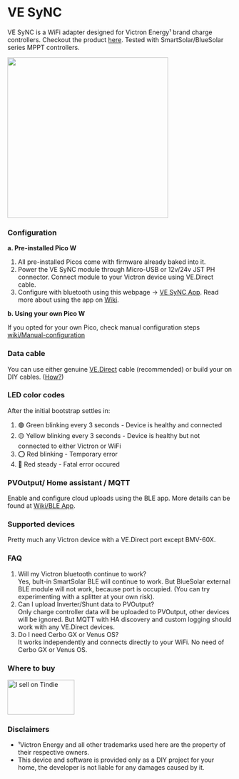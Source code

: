 # VE SyNC
VE SyNC is a WiFi adapter designed for Victron Energy¹ brand charge controllers. Checkout the product [here](https://www.tindie.com/products/33256/). Tested with SmartSolar/BlueSolar series MPPT controllers.

<img src=https://github.com/thewestlabs/VE-SyNC-Doc/assets/111796612/660d1b89-5d74-48db-a301-0b9e89e192f2 width=360px />

### Configuration
**a. Pre-installed Pico W**
  1. All pre-installed Picos come with firmware already baked into it.
  2. Power the VE SyNC module through Micro-USB or 12v/24v JST PH connector. Connect module to your Victron device using VE.Direct cable. 
  3. Configure with bluetooth using this webpage -> [VE SyNC App](https://thewestlabs.github.io/VE-SyNC-Doc/). Read more about using the app on [Wiki](https://github.com/thewestlabs/VE-SyNC-doc/wiki/BLE-App).

**b. Using your own Pico W**

If you opted for your own Pico, check manual configuration steps [wiki/Manual-configuration](https://github.com/thewestlabs/VE-SyNC-doc/wiki/Manual-configuration)

### Data cable

You can use either genuine [VE.Direct](https://www.amazon.com/dp/B01F9ESFZS) cable (recommended) or build your on DIY cables. ([How?](https://github.com/thewestlabs/VE-SyNC-Doc/wiki/DIY-VE.Direct-cable))

### LED color codes

After the initial bootstrap settles in:
  1. 🟢 Green blinking every 3 seconds - Device is healthy and connected
  2. 🟡 Yellow blinking every 3 seconds - Device is healthy but not connected to either Victron or WiFi
  3. ⭕ Red blinking - Temporary error
  4. 🔴 Red steady - Fatal error occured

### PVOutput/ Home assistant / MQTT
Enable and configure cloud uploads using the BLE app. More details can be found at [Wiki/BLE App](https://github.com/thewestlabs/VE-SyNC-Doc/wiki/BLE-App).

### Supported devices
Pretty much any Victron device with a VE.Direct port except BMV-60X.

### FAQ
  1. Will my Victron bluetooth continue to work?  
    Yes, bult-in SmartSolar BLE will continue to work. But BlueSolar external BLE module will not work, because port is occupied. (You can try experimenting with a splitter at your own risk).
  2. Can I upload Inverter/Shunt data to PVOutput?  
    Only charge controller data will be uploaded to PVOutput, other devices will be ignored. But MQTT with HA discovery and custom logging should work with any VE.Direct devices.
  3. Do I need Cerbo GX or Venus OS?  
    It works independently and connects directly to your WiFi. No need of Cerbo GX or Venus OS.

### Where to buy
<a href="https://www.tindie.com/stores/westlabs/?ref=offsite_badges&utm_medium=badges&utm_campaign=badge_medium"><img src="https://d2ss6ovg47m0r5.cloudfront.net/badges/tindie-mediums.png" alt="I sell on Tindie" width="150" height="78"></a>

### Disclaimers
- ¹Victron Energy and all other trademarks used here are the property of their respective owners.
- This device and software is provided only as a DIY project for your home, the developer is not liable for any damages caused by it.
